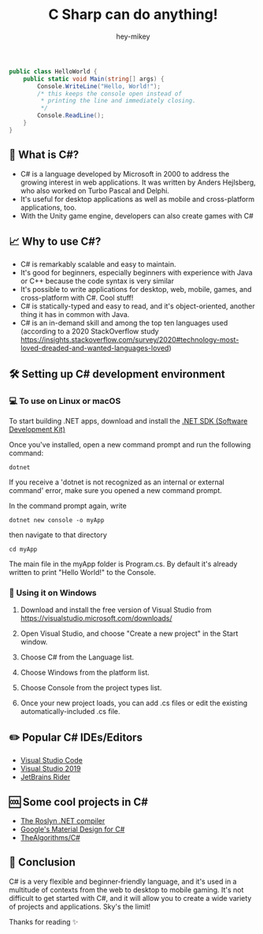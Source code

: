 ﻿---
lang: C Sharp
syntax: cs
title: C Sharp can do anything!
author: hey-mikey
---

```cs
public class HelloWorld {
    public static void Main(string[] args) {
        Console.WriteLine("Hello, World!"); 
        /* this keeps the console open instead of 
         * printing the line and immediately closing. 
         */
        Console.ReadLine(); 
    }
}
```

## 🤔 What is C#?

 - C# is a language developed by Microsoft in 2000 to address the growing interest in web applications. It was written by Anders
   Hejlsberg, who also worked on Turbo Pascal and Delphi.  
 - It's useful for desktop applications as well as mobile and cross-platform applications, too.
 - With the Unity game engine, developers can also create games with C#

## 📈 Why to use C#?

 - C# is remarkably scalable and easy to maintain.  
 - It's good for beginners, especially beginners with experience with Java or C++ because the code syntax is very similar
 - It's possible to write applications for desktop, web, mobile, games, and cross-platform with C#. Cool stuff!
 - C# is statically-typed and easy to read, and it's object-oriented, another thing it has in common with Java.
 - C# is an in-demand skill and among the top ten languages used (according to a 2020 StackOverflow study https://insights.stackoverflow.com/survey/2020#technology-most-loved-dreaded-and-wanted-languages-loved)

## 🛠️ Setting up C# development environment

### 💻 To use on Linux or macOS

To start building .NET apps, download and install the [.NET SDK (Software Development Kit)](https://download.visualstudio.microsoft.com/download/pr/8a504918-9508-464d-80c6-4da7f9cc9ac6/f9d6ad00bbd798bafb549101b5b4a4c0/dotnet-sdk-5.0.402-win-x64.exe)

Once you've installed, open a new command prompt and run the following command:

    dotnet

If you receive a 'dotnet is not recognized as an internal or external command' error, make sure you opened a new command prompt. 

In the command prompt again, write

    dotnet new console -o myApp

then navigate to that directory

    cd myApp

The main file in the myApp folder is Program.cs. By default it's already written to print "Hello World!" to the Console.

### 📎 Using it on Windows

1. Download and install the free version of Visual Studio from https://visualstudio.microsoft.com/downloads/

2. Open Visual Studio, and choose "Create a new project" in the Start window. 
3. Choose C# from the Language list.
4. Choose Windows from the platform list.
5. Choose Console from the project types list.
6. Once your new project loads, you can add .cs files or edit the existing automatically-included .cs file.

## ✏️ Popular C# IDEs/Editors

- [Visual Studio Code](https://code.visualstudio.com/download)
- [Visual Studio 2019](https://visualstudio.microsoft.com/downloads)
- [JetBrains Rider](https://www.jetbrains.com/rider)

## 🆒 Some cool projects in C#

- [The Roslyn .NET compiler](https://github.com/dotnet/roslyn)
- [Google's Material Design for C#](https://github.com/MaterialDesignInXAML/MaterialDesignInXamlToolkit)
- [TheAlgorithms/C#](https://github.com/TheAlgorithms/C-Sharp)

## 🚀 Conclusion

C# is a very flexible and beginner-friendly language, and it's used in a multitude of contexts from the web to desktop to mobile gaming. It's not difficult to get started with C#, and it will allow you to create a wide variety of projects and applications. Sky's the limit!

Thanks for reading ✨